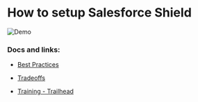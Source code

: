 # How to setup Salesforce Shield 


![Demo](./demo/Shield_setup-2.gif)



### Docs and links:

- [Best Practices](https://help.salesforce.com/articleView?err=1&id=security_pe_best_practices.htm&siteLang=en_US&type=0)

- [Tradeoffs](https://help.salesforce.com/articleView?err=1&id=security_pe_considerations.htm&siteLang=en_US&type=0)

- [Training - Trailhead](https://trailhead.salesforce.com/modules/spe_admins)
